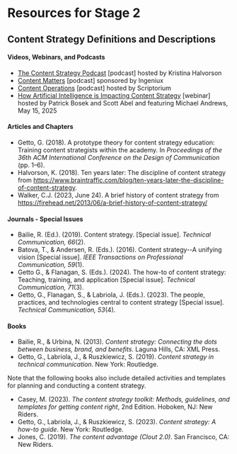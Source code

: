 # Resources for Stage 2

## Content Strategy Definitions and Descriptions

#### Videos, Webinars, and Podcasts
* [The Content Strategy Podcast](https://www.braintraffic.com/podcast) [podcast] hosted by Kristina Halvorson
* [Content Matters](https://creators.spotify.com/pod/profile/content-matters/) [podcast] sponsored by Ingeniux
* [Content Operations](https://www.scriptorium.com/category/podcast/) [podcast] hosted by Scriptorium
* [How Artificial Intelligence is Impacting Content Strategy](https://www.brighttalk.com/webcast/9273/633289?q=%22Coffee%20and%20Content%22) [webinar] hosted by Patrick Bosek and Scott Abel and featuring Michael Andrews, May 15, 2025

#### Articles and Chapters
* Getto, G. (2018). A prototype theory for content strategy education: Training content strategists within the academy. In *Proceedings of the 36th ACM International Conference on the Design of Communication* (pp. 1–6).
* Halvorson, K. (2018). Ten years later: The discipline of content strategy from https://www.braintraffic.com/blog/ten-years-later-the-discipline-of-content-strategy.
* Walker, C.J. (2023, June 24). A brief history of content strategy from https://firehead.net/2013/06/a-brief-history-of-content-strategy/

#### Journals - Special Issues
* Bailie, R. (Ed.). (2019). Content strategy. [Special issue]. *Technical Communication, 66*(2).
* Batova, T., & Andersen, R. (Eds.). (2016). Content strategy--A unifying vision [Special issue]. *IEEE Transactions on Professional Communication, 59*(1).
* Getto G., & Flanagan, S. (Eds.). (2024). The how-to of content strategy: Teaching, training, and application [Special issue]. *Technical Communication, 71*(3).
* Getto, G., Flanagan, S., & Labriola, J. (Eds.). (2023). The people, practices, and technologies central to content strategy [Special issue]. *Technical Communication, 53*(4).

#### Books
* Bailie, R., & Urbina, N. (2013). *Content strategy: Connecting the dots between business, brand, and benefits*. Laguna Hills, CA: XML Press.
* Getto, G., Labriola, J., & Ruszkiewicz, S. (2019). *Content strategy in technical communication*. New York: Routledge.
  
Note that the following books also include detailed activities and templates for planning and conducting a content strategy.
* Casey, M. (2023). *The content strategy toolkit: Methods, guidelines, and templates for getting content right*, 2nd Edition. Hoboken, NJ: New Riders.
* Getto, G., Labriola, J., & Ruszkiewicz, S. (2023). *Content strategy: A how-to guide*. New York: 
Routledge.
* Jones, C. (2019). *The content advantage (Clout 2.0)*. San Francisco, CA: New Riders.


